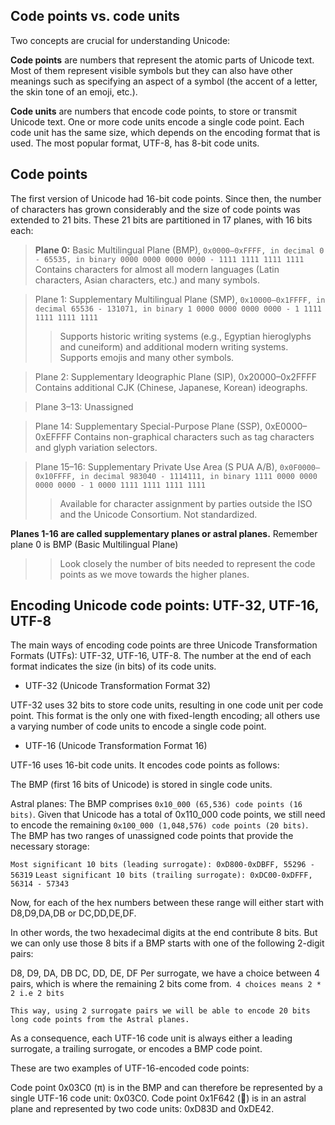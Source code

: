 ## Code points vs. code units 

Two concepts are crucial for understanding Unicode:

  **Code points** are numbers that represent the atomic parts of Unicode text. Most of them represent visible symbols but they can also have other meanings such as specifying an aspect of a symbol (the accent of a letter, the skin tone of an emoji, etc.).
  
  **Code units** are numbers that encode code points, to store or transmit Unicode text. One or more code units encode a single code point. Each code unit has the same size, which depends on the encoding format that is used. The most popular format, UTF-8, has 8-bit code units.


## Code points 
The first version of Unicode had 16-bit code points. Since then, the number of characters has grown considerably and the size of code points was extended to 21 bits. These 21 bits are partitioned in 17 planes, with 16 bits each:

  > **Plane 0:** Basic Multilingual Plane (BMP), `0x0000–0xFFFF, in decimal 0 - 65535, in binary 0000 0000 0000 0000 - 1111 1111 1111 1111`
  Contains characters for almost all modern languages (Latin characters, Asian characters, etc.) and many symbols.

  > Plane 1: Supplementary Multilingual Plane (SMP), `0x10000–0x1FFFF, in decimal 65536 - 131071, in binary 1 0000 0000 0000 0000 - 1 1111 1111 1111 1111`
  >> Supports historic writing systems (e.g., Egyptian hieroglyphs and cuneiform) and additional modern writing systems.
  >> Supports emojis and many other symbols.

  > Plane 2: Supplementary Ideographic Plane (SIP), 0x20000–0x2FFFF
  Contains additional CJK (Chinese, Japanese, Korean) ideographs.

  > Plane 3–13: Unassigned

  > Plane 14: Supplementary Special-Purpose Plane (SSP), 0xE0000–0xEFFFF
  Contains non-graphical characters such as tag characters and glyph variation selectors.

  > Plane 15–16: Supplementary Private Use Area (S PUA A/B), `0x0F0000–0x10FFFF, in decimal 983040 - 1114111, in binary 1111 0000 0000 0000 0000 - 1 0000 1111 1111 1111 1111`
  >> Available for character assignment by parties outside the ISO and the Unicode Consortium. Not standardized.

  **Planes 1-16 are called supplementary planes or astral planes.** Remember plane 0 is BMP (Basic Multilingual Plane)

  >> Look closely the number of bits needed to represent the code points as we move towards the higher planes.

## Encoding Unicode code points: UTF-32, UTF-16, UTF-8 

The main ways of encoding code points are three Unicode Transformation Formats (UTFs): UTF-32, UTF-16, UTF-8. The number at the end of each format indicates the size (in bits) of its code units.

- UTF-32 (Unicode Transformation Format 32) 

UTF-32 uses 32 bits to store code units, resulting in one code unit per code point. This format is the only one with fixed-length encoding; all others use a varying number of code units to encode a single code point.

- UTF-16 (Unicode Transformation Format 16) 

UTF-16 uses 16-bit code units. It encodes code points as follows:

The BMP (first 16 bits of Unicode) is stored in single code units.

Astral planes: The BMP comprises `0x10_000 (65,536) code points (16 bits)`. Given that Unicode has a total of 0x110_000 code points, we still need to encode the remaining `0x100_000 (1,048,576) code points (20 bits)`. The BMP has two ranges of unassigned code points that provide the necessary storage:

`Most significant 10 bits (leading surrogate): 0xD800-0xDBFF, 55296 - 56319`
`Least significant 10 bits (trailing surrogate): 0xDC00-0xDFFF, 56314 - 57343`

Now, for each of the hex numbers between these range will either start with D8,D9,DA,DB or DC,DD,DE,DF.

In other words, the two hexadecimal digits at the end contribute 8 bits. But we can only use those 8 bits if a BMP starts with one of the following 2-digit pairs:

D8, D9, DA, DB
DC, DD, DE, DF
Per surrogate, we have a choice between 4 pairs, which is where the remaining 2 bits come from.` 4 choices means 2 * 2 i.e 2 bits`

`This way, using 2 surrogate pairs we will be able to encode 20 bits long code points from the Astral planes.`

As a consequence, each UTF-16 code unit is always either a leading surrogate, a trailing surrogate, or encodes a BMP code point.

These are two examples of UTF-16-encoded code points:

Code point 0x03C0 (π) is in the BMP and can therefore be represented by a single UTF-16 code unit: 0x03C0.
Code point 0x1F642 (🙂) is in an astral plane and represented by two code units: 0xD83D and 0xDE42.
